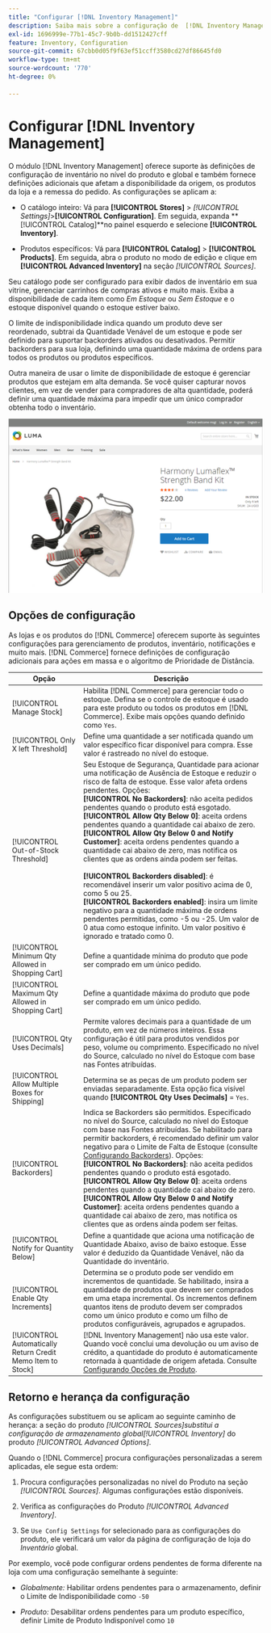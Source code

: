 ```yaml
---
title: "Configurar [!DNL Inventory Management]"
description: Saiba mais sobre a configuração de  [!DNL Inventory Management]  opções que determinam a disponibilidade de origem, os produtos da loja e a remessa do pedido.
exl-id: 1696999e-77b1-45c7-9b0b-dd1512427cff
feature: Inventory, Configuration
source-git-commit: 67cbb0d05f9f63ef51ccff3580cd27df86645fd0
workflow-type: tm+mt
source-wordcount: '770'
ht-degree: 0%

---
```


# Configurar [!DNL Inventory Management]

O módulo [!DNL Inventory Management] oferece suporte às definições de configuração de inventário no nível do produto e global e também fornece definições adicionais que afetam a disponibilidade da origem, os produtos da loja e a remessa do pedido. As configurações se aplicam a:

- O catálogo inteiro: Vá para **[!UICONTROL Stores]** > _[!UICONTROL Settings]_>**[!UICONTROL Configuration]**. Em seguida, expanda **[!UICONTROL Catalog]**no painel esquerdo e selecione **[!UICONTROL Inventory]**.

- Produtos específicos: Vá para **[!UICONTROL Catalog]** > **[!UICONTROL Products]**. Em seguida, abra o produto no modo de edição e clique em **[!UICONTROL Advanced Inventory]** na seção _[!UICONTROL Sources]_.

Seu catálogo pode ser configurado para exibir dados de inventário em sua vitrine, gerenciar carrinhos de compras ativos e muito mais. Exiba a disponibilidade de cada item como _Em Estoque_ ou _Sem Estoque_ e o estoque disponível quando o estoque estiver baixo.

O limite de indisponibilidade indica quando um produto deve ser reordenado, subtrai da Quantidade Venável de um estoque e pode ser definido para suportar backorders ativados ou desativados. Permitir backorders para sua loja, definindo uma quantidade máxima de ordens para todos os produtos ou produtos específicos.

Outra maneira de usar o limite de disponibilidade de estoque é gerenciar produtos que estejam em alta demanda. Se você quiser capturar novos clientes, em vez de vender para compradores de alta quantidade, poderá definir uma quantidade máxima para impedir que um único comprador obtenha todo o inventário.

![Exemplo de Em Estoque, Somente 1 Restante](assets/storefront-stock-options-1-left.png)

## Opções de configuração

As lojas e os produtos do [!DNL Commerce] oferecem suporte às seguintes configurações para gerenciamento de produtos, inventário, notificações e muito mais. [!DNL Commerce] fornece definições de configuração adicionais para ações em massa e o algoritmo de Prioridade de Distância.

| Opção | Descrição |
|--|--|
| [!UICONTROL Manage Stock] | Habilita [!DNL Commerce] para gerenciar todo o estoque. Defina se o controle de estoque é usado para este produto ou todos os produtos em [!DNL Commerce]. Exibe mais opções quando definido como `Yes`. |
| [!UICONTROL Only X left Threshold] | Define uma quantidade a ser notificada quando um valor específico ficar disponível para compra. Esse valor é rastreado no nível do estoque. |
| [!UICONTROL Out-of-Stock Threshold] | Seu Estoque de Segurança, Quantidade para acionar uma notificação de Ausência de Estoque e reduzir o risco de falta de estoque. Esse valor afeta ordens pendentes. Opções:<br />**[!UICONTROL No Backorders]**: não aceita pedidos pendentes quando o produto está esgotado.<br />**[!UICONTROL Allow Qty Below 0]**: aceita ordens pendentes quando a quantidade cai abaixo de zero.<br />**[!UICONTROL Allow Qty Below 0 and Notify Customer]**: aceita ordens pendentes quando a quantidade cai abaixo de zero, mas notifica os clientes que as ordens ainda podem ser feitas.<br /><br />**[!UICONTROL Backorders disabled]**: é recomendável inserir um valor positivo acima de 0, como 5 ou 25. <br/>**[!UICONTROL Backorders enabled]**: insira um limite negativo para a quantidade máxima de ordens pendentes permitidas, como -5 ou -25. Um valor de 0 atua como estoque infinito. Um valor positivo é ignorado e tratado como 0. |
| [!UICONTROL Minimum Qty Allowed in Shopping Cart] | Define a quantidade mínima do produto que pode ser comprado em um único pedido. |
| [!UICONTROL Maximum Qty Allowed in Shopping Cart] | Define a quantidade máxima do produto que pode ser comprado em um único pedido. |
| [!UICONTROL Qty Uses Decimals] | Permite valores decimais para a quantidade de um produto, em vez de números inteiros. Essa configuração é útil para produtos vendidos por peso, volume ou comprimento. Especificado no nível do Source, calculado no nível do Estoque com base nas Fontes atribuídas. |
| [!UICONTROL Allow Multiple Boxes for Shipping] | Determina se as peças de um produto podem ser enviadas separadamente. Esta opção fica visível quando **[!UICONTROL Qty Uses Decimals]** = `Yes`. |
| [!UICONTROL Backorders] | Indica se Backorders são permitidos. Especificado no nível do Source, calculado no nível do Estoque com base nas Fontes atribuídas. Se habilitado para permitir backorders, é recomendado definir um valor negativo para o Limite de Falta de Estoque (consulte [Configurando Backorders](backorders.md)). Opções:<br />**[!UICONTROL No Backorders]**: não aceita pedidos pendentes quando o produto está esgotado.<br />**[!UICONTROL Allow Qty Below 0]**: aceita ordens pendentes quando a quantidade cai abaixo de zero.<br />**[!UICONTROL Allow Qty Below 0 and Notify Customer]**: aceita ordens pendentes quando a quantidade cai abaixo de zero, mas notifica os clientes que as ordens ainda podem ser feitas. |
| [!UICONTROL Notify for Quantity Below] | Define a quantidade que aciona uma notificação de Quantidade Abaixo, aviso de baixo estoque. Esse valor é deduzido da Quantidade Venável, não da Quantidade do inventário. |
| [!UICONTROL Enable Qty Increments] | Determina se o produto pode ser vendido em incrementos de quantidade. Se habilitado, insira a quantidade de produtos que devem ser comprados em uma etapa incremental. Os incrementos definem quantos itens de produto devem ser comprados como um único produto e como um filho de produtos configuráveis, agrupados e agrupados. |
| [!UICONTROL Automatically Return Credit Memo Item to Stock] | [!DNL Inventory Management] não usa este valor. Quando você conclui uma devolução ou um aviso de crédito, a quantidade do produto é automaticamente retornada à quantidade de origem afetada. Consulte [Configurando Opções de Produto](product-options.md). |

## Retorno e herança da configuração

As configurações substituem ou se aplicam ao seguinte caminho de herança: a seção do produto _[!UICONTROL Sources]_substitui a configuração de armazenamento global_[!UICONTROL Inventory]_ do produto _[!UICONTROL Advanced Options]_.

Quando o [!DNL Commerce] procura configurações personalizadas a serem aplicadas, ele segue esta ordem:

1. Procura configurações personalizadas no nível do Produto na seção _[!UICONTROL Sources]_. Algumas configurações estão disponíveis.

1. Verifica as configurações do Produto _[!UICONTROL Advanced Inventory]_.

1. Se `Use Config Settings` for selecionado para as configurações do produto, ele verificará um valor da página de configuração de loja do _Inventário_ global.

Por exemplo, você pode configurar ordens pendentes de forma diferente na loja com uma configuração semelhante à seguinte:

- _Globalmente:_ Habilitar ordens pendentes para o armazenamento, definir o Limite de Indisponibilidade como `-50`

- _Produto:_ Desabilitar ordens pendentes para um produto específico, definir Limite de Produto Indisponível como `10`
